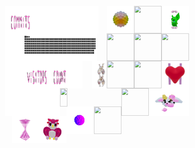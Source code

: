 
<div>
    <div display="inline-block">
        <img align="left"   width="1%"    height="75x"  src="./assets/spacer.png"/>
        <img align="left"   width="15%"   height="75px" src="./assets/commits.svg"/>
        <img align="left"   width="35%"   height="75x"  src="./assets/spacer.png"/>
        <img align="right"  width="75px"  height="75px" src="./assets/grimLeaper.gif"/>
        <img align="right"  width="75px"  height="75px" src="./assets/rattata.gif"/>
        <img align="right"  width="75px"  height="75px" src="./assets/poke.gif"/>
        <img align="right"  width="75px"  height="75px" src="./assets/butterfree.gif"/>
    </div>
    <div display ="inline-block">
        <img align="left"   width="7%"    height="75px" src="./assets/spacer.png"/>
        <img align="center"   width="40%"   height="75px" src= "./assets/contributions.svg"/>
        <img align="left"   width="3%"    height="75px" src="./assets/spacer.png"/>
        <img align="right"  width="75px"  height="75px" src="./assets/purugly.gif"/>
        <img align="right"  width="75px"  height="75px" src="./assets/fidgetToy.gif"/>
        <img align="right"  width="75px"  height="75px" src="./assets/heart.gif"/>
        <img align="right"  width="75px"  height="75px" src="./assets/mandelbrot.gif"/>
    </div>
    <div display="inline-block">
        <img align="left"   width="10%"   height="75px" src="./assets/spacer.png"/>
        <img align="left"   width="15%"   height="75px" src="./assets/visitors.svg"/> 
        <img align="left"   width="10%"   height="75px" src="./assets/count.svg"/> 
        <img align="left"   width="7%"    height="75px" src="./assets/spacer.png"/>
        <img align="right"  width="75px"  height="75px" src="./assets/flowerGarden.gif"/>
        <img align="right"  width="40px"  height="75px" src="./assets/gene.gif"/>
        <img align="right"  width="110px" height="75px" src="./assets/milkers.gif"/>
        <img align="right"  width="75px"  height="75px" src="./assets/growlithe.gif"/>
    </div>
        <div display="inline-block">
        <img align="left"   width="10%"   height="75px" src="./assets/spacer.png"/>
        <img align="center" width="20%"   height="50px" src="https://profile-counter.glitch.me/mollybeach/count.svg"/>
        <img align="left"   width="20%"   height="75px" src="./assets/spacer.png"/>
        <img align="right"  width="75px"  height="75px" src="./assets/horseSea.gif"/>
        <img align="right"  width="75px"  height="75px" src="./assets/virus.gif"/>
        <img align="right"  width="75px"  height="75px" src="./assets/owl.gif"/>
        <img align="right"  width="75px"  height="75px" src="./assets/zap.gif"/>
    </div>
</div>
